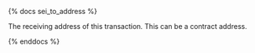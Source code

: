 {% docs sei_to_address %}

The receiving address of this transaction. This can be a contract address. 

{% enddocs %}
